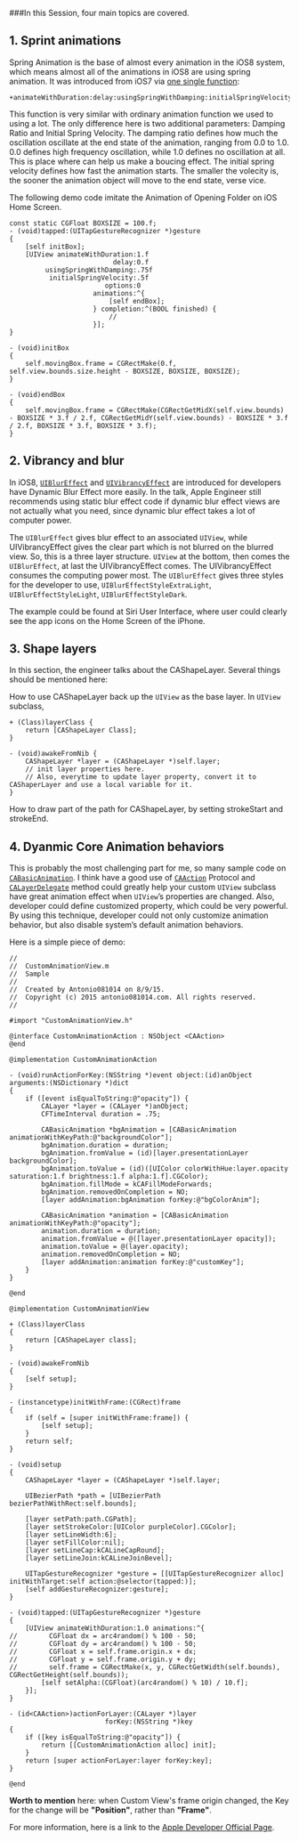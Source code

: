 ###In this Session, four main topics are covered.
## 1. **Sprint animations**
Spring Animation is the base of almost every animation in the iOS8 system, which means almost all of the animations in iOS8 are using spring animation. It was introduced from iOS7 via [one single function](https://developer.apple.com/library/ios/documentation/UIKit/Reference/UIView_Class/index.html#//apple_ref/occ/clm/UIView/animateWithDuration:delay:usingSpringWithDamping:initialSpringVelocity:options:animations:completion:):
```
+animateWithDuration:delay:usingSpringWithDamping:initialSpringVelocity:options:animations:completion:
```

This function is very similar with ordinary animation function we used to using a lot. The only difference here is two additional parameters: Damping Ratio and Initial Spring Velocity. The damping ratio defines how much the oscillation oscillate at the end state of the animation, ranging from 0.0 to 1.0. 0.0 defines high frequency oscillation, while 1.0 defines no oscillation at all. This is place where can help us make a boucing effect. The initial spring velocity defines how fast the animation starts. The smaller the volecity is, the sooner the animation object will move to the end state, verse vice.

The following demo code imitate the Animation of Opening Folder on iOS Home Screen.
```
const static CGFloat BOXSIZE = 100.f;
- (void)tapped:(UITapGestureRecognizer *)gesture
{
    [self initBox];
    [UIView animateWithDuration:1.f
                          delay:0.f
         usingSpringWithDamping:.75f
          initialSpringVelocity:.5f
                        options:0
                     animations:^{
                         [self endBox];
                     } completion:^(BOOL finished) {
                         //
                     }];
}

- (void)initBox
{
    self.movingBox.frame = CGRectMake(0.f, self.view.bounds.size.height - BOXSIZE, BOXSIZE, BOXSIZE);
}

- (void)endBox
{
    self.movingBox.frame = CGRectMake(CGRectGetMidX(self.view.bounds) - BOXSIZE * 3.f / 2.f, CGRectGetMidY(self.view.bounds) - BOXSIZE * 3.f / 2.f, BOXSIZE * 3.f, BOXSIZE * 3.f);
}
```
## 2. **Vibrancy and blur**
In iOS8, [`UIBlurEffect`](https://developer.apple.com/library/prerelease/ios/documentation/UIKit/Reference/UIBlurEffect_Ref/index.html#//apple_ref/occ/cl/UIBlurEffect) and [`UIVibrancyEffect`](https://developer.apple.com/library/prerelease/ios/documentation/UIKit/Reference/UIVibrancyEffect/index.html#//apple_ref/occ/cl/UIVibrancyEffect) are introduced for developers have Dynamic Blur Effect more easily. In the talk, Apple Engineer still recommends using static blur effect code if dynamic blur effect views are not actually what you need, since dynamic blur effect takes a lot of computer power.

The `UIBlurEffect` gives blur effect to an associated `UIView`, while UIVibrancyEffect gives the clear part which is not blurred on the blurred view. So, this is a three layer structure. `UIView` at the bottom, then comes the `UIBlurEffect`, at last the UIVibrancyEffect comes. The UIVibrancyEffect consumes the computing power most. The `UIBlurEffect` gives three styles for the developer to use, `UIBlurEffectStyleExtraLight`, `UIBlurEffectStyleLight`, `UIBlurEffectStyleDark`.

The example could be found at Siri User Interface, where user could clearly see the app icons on the Home Screen of the iPhone.

## 3. **Shape layers**
In this section, the engineer talks about the CAShapeLayer. Several things should be mentioned here:

How to use CAShapeLayer back up the `UIView` as the base layer. In `UIView` subclass,
```
+ (Class)layerClass {
    return [CAShapeLayer Class];
}

- (void)awakeFromNib {
    CAShapeLayer *layer = (CAShapeLayer *)self.layer;
    // init layer properties here.
    // Also, everytime to update layer property, convert it to CAShaperLayer and use a local variable for it.
}
```
How to draw part of the path for CAShapeLayer, by setting strokeStart and strokeEnd.
## 4. **Dyanmic Core Animation behaviors**
This is probably the most challenging part for me, so many sample code on [`CABasicAnimation`](https://developer.apple.com/library/ios/documentation/GraphicsImaging/Reference/CABasicAnimation_class/index.html). I think have a good use of [`CAAction`](https://developer.apple.com/library/ios/documentation/GraphicsImaging/Reference/CAAction_protocol/index.html) Protocol and [`CALayerDelegate`](https://developer.apple.com/library/ios/documentation/QuartzCore/Reference/CALayerDelegate_protocol/) method could greatly help your custom `UIView` subclass have great animation effect when `UIView`’s properties are changed. Also, developer could define customized property, which could be very powerful. By using this technique, developer could not only customize animation behavior, but also disable system’s default animation behaviors.

Here is a simple piece of demo:
```
//
//  CustomAnimationView.m
//  Sample
//
//  Created by Antonio081014 on 8/9/15.
//  Copyright (c) 2015 antonio081014.com. All rights reserved.
//

#import "CustomAnimationView.h"

@interface CustomAnimationAction : NSObject <CAAction>
@end

@implementation CustomAnimationAction

- (void)runActionForKey:(NSString *)event object:(id)anObject arguments:(NSDictionary *)dict
{
    if ([event isEqualToString:@"opacity"]) {
        CALayer *layer = (CALayer *)anObject;
        CFTimeInterval duration = .75;
        
        CABasicAnimation *bgAnimation = [CABasicAnimation animationWithKeyPath:@"backgroundColor"];
        bgAnimation.duration = duration;
        bgAnimation.fromValue = (id)[layer.presentationLayer backgroundColor];
        bgAnimation.toValue = (id)([UIColor colorWithHue:layer.opacity saturation:1.f brightness:1.f alpha:1.f].CGColor);
        bgAnimation.fillMode = kCAFillModeForwards;
        bgAnimation.removedOnCompletion = NO;
        [layer addAnimation:bgAnimation forKey:@"bgColorAnim"];
        
        CABasicAnimation *animation = [CABasicAnimation animationWithKeyPath:@"opacity"];
        animation.duration = duration;
        animation.fromValue = @([layer.presentationLayer opacity]);
        animation.toValue = @(layer.opacity);
        animation.removedOnCompletion = NO;
        [layer addAnimation:animation forKey:@"customKey"];
    }
}

@end

@implementation CustomAnimationView

+ (Class)layerClass
{
    return [CAShapeLayer class];
}

- (void)awakeFromNib
{
    [self setup];
}

- (instancetype)initWithFrame:(CGRect)frame
{
    if (self = [super initWithFrame:frame]) {
        [self setup];
    }
    return self;
}

- (void)setup
{
    CAShapeLayer *layer = (CAShapeLayer *)self.layer;
    
    UIBezierPath *path = [UIBezierPath bezierPathWithRect:self.bounds];
    
    [layer setPath:path.CGPath];
    [layer setStrokeColor:[UIColor purpleColor].CGColor];
    [layer setLineWidth:6];
    [layer setFillColor:nil];
    [layer setLineCap:kCALineCapRound];
    [layer setLineJoin:kCALineJoinBevel];
    
    UITapGestureRecognizer *gesture = [[UITapGestureRecognizer alloc] initWithTarget:self action:@selector(tapped:)];
    [self addGestureRecognizer:gesture];
}

- (void)tapped:(UITapGestureRecognizer *)gesture
{
    [UIView animateWithDuration:1.0 animations:^{
//        CGFloat dx = arc4random() % 100 - 50;
//        CGFloat dy = arc4random() % 100 - 50;
//        CGFloat x = self.frame.origin.x + dx;
//        CGFloat y = self.frame.origin.y + dy;
//        self.frame = CGRectMake(x, y, CGRectGetWidth(self.bounds), CGRectGetHeight(self.bounds));
        [self setAlpha:(CGFloat)(arc4random() % 10) / 10.f];
    }];
}

- (id<CAAction>)actionForLayer:(CALayer *)layer
                        forKey:(NSString *)key
{
    if ([key isEqualToString:@"opacity"]) {
        return [[CustomAnimationAction alloc] init];
    }
    return [super actionForLayer:layer forKey:key];
}

@end

```
**Worth to mention** here: when Custom View's frame origin changed, the Key for the change will be **"Position"**, rather than **"Frame"**.

For more information, here is a link to the [Apple Developer Official Page](https://developer.apple.com/library/ios/documentation/Cocoa/Conceptual/CoreAnimation_guide/ReactingtoLayerChanges/ReactingtoLayerChanges.html).
